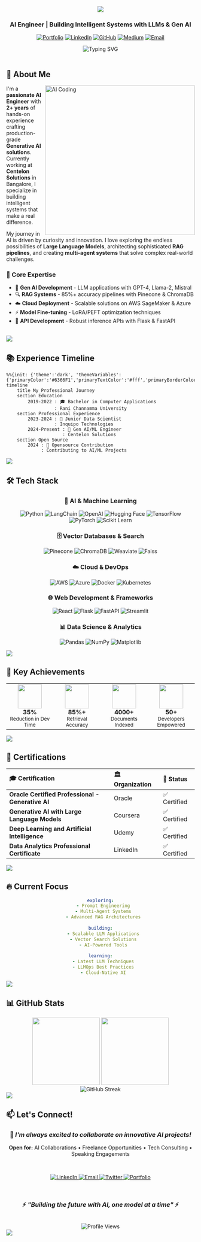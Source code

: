 <div align="center">

<img src="https://capsule-render.vercel.app/api?type=waving&color=gradient&customColorList=6,11,20&height=180&section=header&text=Vijay%20Konakeri&fontSize=70&fontAlignY=35&animation=twinkling&fontColor=ffffff"/>

### AI Engineer | Building Intelligent Systems with LLMs & Gen AI

<p align="center">
  <a href="https://vijaykonakeri.dev"><img src="https://img.shields.io/badge/🌐_Portfolio-4285F4?style=for-the-badge" alt="Portfolio"/></a>
  <a href="https://linkedin.com/in/vijay-konakeri"><img src="https://img.shields.io/badge/LinkedIn-0077B5?style=for-the-badge&logo=linkedin&logoColor=white" alt="LinkedIn"/></a>
  <a href="https://github.com/Vijay-konakeri"><img src="https://img.shields.io/badge/GitHub-100000?style=for-the-badge&logo=github&logoColor=white" alt="GitHub"/></a>
  <a href="https://medium.com/@vijay.bk698"><img src="https://img.shields.io/badge/Medium-12100E?style=for-the-badge&logo=medium&logoColor=white" alt="Medium"/></a>
  <a href="mailto:vijay.bk698@gmail.com"><img src="https://img.shields.io/badge/Gmail-D14836?style=for-the-badge&logo=gmail&logoColor=white" alt="Email"/></a>
</p>

<img src="https://readme-typing-svg.herokuapp.com?font=Fira+Code&weight=600&size=28&duration=3000&pause=1000&color=6366F1&center=true&vCenter=true&random=false&width=600&lines=Gen+AI+%7C+LLMs+%7C+RAG+Systems;Building+Production+AI+Solutions;2%2B+Years+in+AI%2FML+Engineering;Open+Source+Contributor" alt="Typing SVG"/>

</div>

<br>

## 💫 About Me

<img align="right" alt="AI Coding" width="400" src="https://user-images.githubusercontent.com/74038190/229223263-cf2e4b07-2615-4f87-9c38-e37600f8381a.gif">

I'm a **passionate AI Engineer** with **2+ years** of hands-on experience crafting production-grade **Generative AI solutions**. Currently working at **Centelon Solutions** in Bangalore, I specialize in building intelligent systems that make a real difference.

My journey in AI is driven by curiosity and innovation. I love exploring the endless possibilities of **Large Language Models**, architecting sophisticated **RAG pipelines**, and creating **multi-agent systems** that solve complex real-world challenges.

### 🎯 Core Expertise
- 🤖 **Gen AI Development** - LLM applications with GPT-4, Llama-2, Mistral
- 🔍 **RAG Systems** - 85%+ accuracy pipelines with Pinecone & ChromaDB
- ☁️ **Cloud Deployment** - Scalable solutions on AWS SageMaker & Azure
- ⚡ **Model Fine-tuning** - LoRA/PEFT optimization techniques
- 🚀 **API Development** - Robust inference APIs with Flask & FastAPI

<br clear="right"/>

<img src="https://user-images.githubusercontent.com/73097560/115834477-dbab4500-a447-11eb-908a-139a6edaec5c.gif">

## 📚 Experience Timeline

```mermaid
%%{init: {'theme':'dark', 'themeVariables': {'primaryColor':'#6366F1','primaryTextColor':'#fff','primaryBorderColor':'#818CF8','lineColor':'#A5B4FC','secondaryColor':'#4F46E5','tertiaryColor':'#312E81'}}}%%
timeline
    title My Professional Journey
    section Education
        2019-2022 : 🎓 Bachelor in Computer Applications
                  : Rani Channamma University
    section Professional Experience
        2023-2024 : 💼 Junior Data Scientist
                  : Inquipo Technologies
        2024-Present : 🚀 Gen AI/ML Engineer
                     : Centelon Solutions
    section Open Source
        2024 : 🌟 Opensource Contribution
             : Contributing to AI/ML Projects
```

<img src="https://user-images.githubusercontent.com/73097560/115834477-dbab4500-a447-11eb-908a-139a6edaec5c.gif">

## 🛠️ Tech Stack

<div align="center">

### 🤖 AI & Machine Learning
![Python](https://img.shields.io/badge/Python-3776AB?style=for-the-badge&logo=python&logoColor=white)
![LangChain](https://img.shields.io/badge/🦜_LangChain-121212?style=for-the-badge)
![OpenAI](https://img.shields.io/badge/OpenAI-412991?style=for-the-badge&logo=openai&logoColor=white)
![Hugging Face](https://img.shields.io/badge/🤗_Hugging_Face-FFD21E?style=for-the-badge&logoColor=000)
![TensorFlow](https://img.shields.io/badge/TensorFlow-FF6F00?style=for-the-badge&logo=tensorflow&logoColor=white)
![PyTorch](https://img.shields.io/badge/PyTorch-EE4C2C?style=for-the-badge&logo=pytorch&logoColor=white)
![Scikit Learn](https://img.shields.io/badge/Scikit_Learn-F7931E?style=for-the-badge&logo=scikit-learn&logoColor=white)

### 🗄️ Vector Databases & Search
![Pinecone](https://img.shields.io/badge/Pinecone-000000?style=for-the-badge&logo=pinecone&logoColor=white)
![ChromaDB](https://img.shields.io/badge/ChromaDB-FF6B6B?style=for-the-badge)
![Weaviate](https://img.shields.io/badge/Weaviate-00C9A7?style=for-the-badge)
![Faiss](https://img.shields.io/badge/Faiss-0081CB?style=for-the-badge&logo=meta&logoColor=white)

### ☁️ Cloud & DevOps
![AWS](https://img.shields.io/badge/AWS-232F3E?style=for-the-badge&logo=amazonaws&logoColor=white)
![Azure](https://img.shields.io/badge/Azure-0078D4?style=for-the-badge&logo=microsoftazure&logoColor=white)
![Docker](https://img.shields.io/badge/Docker-2496ED?style=for-the-badge&logo=docker&logoColor=white)
![Kubernetes](https://img.shields.io/badge/Kubernetes-326CE5?style=for-the-badge&logo=kubernetes&logoColor=white)

### 🌐 Web Development & Frameworks
![React](https://img.shields.io/badge/React-61DAFB?style=for-the-badge&logo=react&logoColor=black)
![Flask](https://img.shields.io/badge/Flask-000000?style=for-the-badge&logo=flask&logoColor=white)
![FastAPI](https://img.shields.io/badge/FastAPI-009688?style=for-the-badge&logo=fastapi&logoColor=white)
![Streamlit](https://img.shields.io/badge/Streamlit-FF4B4B?style=for-the-badge&logo=streamlit&logoColor=white)

### 📊 Data Science & Analytics
![Pandas](https://img.shields.io/badge/Pandas-150458?style=for-the-badge&logo=pandas&logoColor=white)
![NumPy](https://img.shields.io/badge/NumPy-013243?style=for-the-badge&logo=numpy&logoColor=white)
![Matplotlib](https://img.shields.io/badge/Matplotlib-11557c?style=for-the-badge&logo=python&logoColor=white)

</div>

<img src="https://user-images.githubusercontent.com/73097560/115834477-dbab4500-a447-11eb-908a-139a6edaec5c.gif">

## 🌟 Key Achievements

<div align="center">

<table>
<tr>
<td align="center" width="25%">
<img src="https://img.icons8.com/fluency/96/000000/speed.png" width="64"/>
<br><b>35%</b>
<br><sub>Reduction in Dev Time</sub>
</td>
<td align="center" width="25%">
<img src="https://img.icons8.com/fluency/96/000000/accuracy.png" width="64"/>
<br><b>85%+</b>
<br><sub>Retrieval Accuracy</sub>
</td>
<td align="center" width="25%">
<img src="https://img.icons8.com/fluency/96/000000/documents.png" width="64"/>
<br><b>4000+</b>
<br><sub>Documents Indexed</sub>
</td>
<td align="center" width="25%">
<img src="https://img.icons8.com/fluency/96/000000/user-group-man-man.png" width="64"/>
<br><b>50+</b>
<br><sub>Developers Empowered</sub>
</td>
</tr>
</table>

</div>

<img src="https://user-images.githubusercontent.com/73097560/115834477-dbab4500-a447-11eb-908a-139a6edaec5c.gif">

## 🏅 Certifications

<div align="center">

| 🎓 Certification | 🏛️ Organization | 📅 Status |
|:----------------|:----------------|:----------|
| **Oracle Certified Professional - Generative AI** | Oracle | ✅ Certified |
| **Generative AI with Large Language Models** | Coursera | ✅ Certified |
| **Deep Learning and Artificial Intelligence** | Udemy | ✅ Certified |
| **Data Analytics Professional Certificate** | LinkedIn | ✅ Certified |

</div>

<img src="https://user-images.githubusercontent.com/73097560/115834477-dbab4500-a447-11eb-908a-139a6edaec5c.gif">

## 🔥 Current Focus

<div align="center">

```yaml
exploring:
  - Prompt Engineering
  - Multi-Agent Systems
  - Advanced RAG Architectures
  
building:
  - Scalable LLM Applications
  - Vector Search Solutions
  - AI-Powered Tools
  
learning:
  - Latest LLM Techniques
  - LLMOps Best Practices
  - Cloud-Native AI
```

</div>

<img src="https://user-images.githubusercontent.com/73097560/115834477-dbab4500-a447-11eb-908a-139a6edaec5c.gif">

## 📊 GitHub Stats

<div align="center">
  <img height="180em" src="https://github-readme-stats.vercel.app/api?username=Vijay-konakeri&show_icons=true&theme=tokyonight&include_all_commits=true&count_private=true"/>
  <img height="180em" src="https://github-readme-stats.vercel.app/api/top-langs/?username=Vijay-konakeri&layout=compact&langs_count=8&theme=tokyonight"/>
</div>

<div align="center">
  <img src="https://github-readme-streak-stats.herokuapp.com/?user=Vijay-konakeri&theme=tokyonight" alt="GitHub Streak"/>
</div>

<img src="https://user-images.githubusercontent.com/73097560/115834477-dbab4500-a447-11eb-908a-139a6edaec5c.gif">

## 📫 Let's Connect!

<div align="center">

### 💬 *I'm always excited to collaborate on innovative AI projects!*

**Open for:** AI Collaborations • Freelance Opportunities • Tech Consulting • Speaking Engagements

<br>

<p align="center">
  <a href="https://linkedin.com/in/vijay-konakeri">
    <img src="https://img.shields.io/badge/Let's_Connect_on_LinkedIn-0077B5?style=for-the-badge&logo=linkedin&logoColor=white" alt="LinkedIn"/>
  </a>
  <a href="mailto:vijay.bk698@gmail.com">
    <img src="https://img.shields.io/badge/Drop_Me_an_Email-D14836?style=for-the-badge&logo=gmail&logoColor=white" alt="Email"/>
  </a>
  <a href="https://twitter.com/vijaykonakeri">
    <img src="https://img.shields.io/badge/Follow_on_Twitter-1DA1F2?style=for-the-badge&logo=twitter&logoColor=white" alt="Twitter"/>
  </a>
  <a href="https://vijaykonakeri.dev">
    <img src="https://img.shields.io/badge/Visit_My_Portfolio-4285F4?style=for-the-badge&logo=google-chrome&logoColor=white" alt="Portfolio"/>
  </a>
</p>

<br>

### ⚡ *"Building the future with AI, one model at a time"* ⚡

<br>

<img src="https://komarev.com/ghpvc/?username=Vijay-konakeri&label=Profile%20Views&color=6366f1&style=for-the-badge" alt="Profile Views"/>

</div>

<img src="https://capsule-render.vercel.app/api?type=waving&color=gradient&customColorList=6,11,20&height=120&section=footer&animation=twinkling"/>
